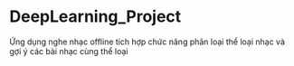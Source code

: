 # DeepLearning_Project
Ứng dụng nghe nhạc offline tích hợp chức năng phân loại thể loại nhạc và gợi ý các bài nhạc cùng thể loại
